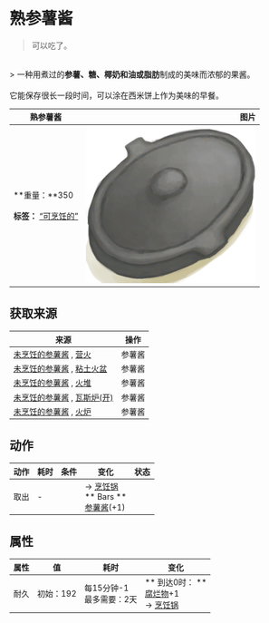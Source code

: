 # 熟参薯酱  
> 可以吃了。  
<br>  
> 一种用煮过的<b>参薯、糖、椰奶和油或脂肪</b>制成的美味而浓郁的果酱。<br><br>它能保存很长一段时间，可以涂在西米饼上作为美味的早餐。  
  
  熟参薯酱  |   图片   
 ----  |  ----:   
 **重量：**350<br><br>**标签：**	[“可烹饪的”](tag_Cookable.md)  |  <img decoding="async" src="Sprite/CookingPotClosed.png" href="a.md" style="max-width:300px;max-height:300px;">   
  
## 获取来源  
来源  |  操作  
----  |  ----  
[未烹饪的参薯酱](YamJamUncooked.md) , [营火](Campfire.md)  |  参薯酱  
[未烹饪的参薯酱](YamJamUncooked.md) , [粘土火盆](ClayFirePit.md)  |  参薯酱  
[未烹饪的参薯酱](YamJamUncooked.md) , [火堆](Fire.md)  |  参薯酱  
[未烹饪的参薯酱](YamJamUncooked.md) , [瓦斯炉(开)](GasCookerOn.md)  |  参薯酱  
[未烹饪的参薯酱](YamJamUncooked.md) , [火炉](Stove.md)  |  参薯酱  
## 动作  
动作  |  耗时  |  条件  |  变化  |  状态  
----  |  ----  |  ----  |  ----  |  ----  
取出<br>  |  -  |    |  → [烹饪锅](CookingPot.md)<br>** Bars **<br>  [参薯酱](YamJam.md)(+1)<br>  |    
## 属性   
属性  |  值  |  耗时  |  变化  
----  |  ----  |  ----  |  ----  
耐久  |  初始：192  |  每15分钟-1<br>最多需要：2天  |  ** 到达0时： **<br>[腐烂物](RottenRemains.md)+1 <br>→ [烹饪锅](CookingPot.md)  
